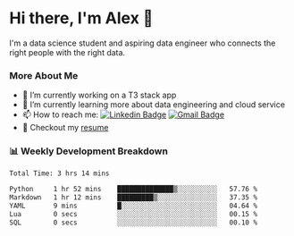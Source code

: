 # Hi there, I'm Alex  👋

I'm a data science student and aspiring data engineer who connects the right people with the right data. 

### More About Me

- 🔭 I’m currently working on a T3 stack app
- 🌱 I’m currently learning more about data engineering and cloud service
- 📫 How to reach me: [![Linkedin Badge](https://img.shields.io/badge/Alex%20Chen-blue?style=flat&logo=linkedin&labelColor=blue&link=https://www.linkedin.com/in/alex-chen-112523chen)](https://www.linkedin.com/in/alex-chen-112523chen/) [![Gmail Badge](https://img.shields.io/badge/-Alex%20Chen-c14438?style=flat&logo=Gmail&logoColor=white&link=mailto:itsalexchen@gmail.com)](mailto:itsalexchen@gmail.com)
- 📝 Checkout my [resume](https://112523chen.vercel.app/AlexChenResume.pdf)


### 📊 Weekly Development Breakdown
<!--START_SECTION:waka-->

```txt
Total Time: 3 hrs 14 mins

Python     1 hr 52 mins    ██████████████▒░░░░░░░░░░   57.76 %
Markdown   1 hr 12 mins    █████████▒░░░░░░░░░░░░░░░   37.35 %
YAML       9 mins          █░░░░░░░░░░░░░░░░░░░░░░░░   04.64 %
Lua        0 secs          ░░░░░░░░░░░░░░░░░░░░░░░░░   00.15 %
SQL        0 secs          ░░░░░░░░░░░░░░░░░░░░░░░░░   00.10 %
```

<!--END_SECTION:waka-->
